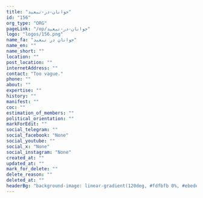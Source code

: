 ```yaml
---
title: "جوانان-در-تبعید"
id: "156"
org_type: "ORG"
pageLink: "/op/جوانان-در-تبعید"
logo: "logos/156.png"
name_fa: "جوانان در تبعید"
name_en: ""
name_short: ""
location: ""
post_location: ""
internetAddress: ""
contact: "Too vague."
phone: ""
about: ""
expertise: ""
history: ""
manifest: ""
coc: ""
estimation_of_members: ""
political_orientation: ""
markForEdit: ""
social_telegram: ""
social_facebook: "None"
social_youtube: ""
social_x: "None"
social_instagram: "None"
created_at: ""
updated_at: ""
mark_for_delete: ""
delete_reason: ""
deleted_at: ""
headerBg: "background-image: linear-gradient(120deg, #fdfbfb 0%, #ebedee 100%);"
---
```

